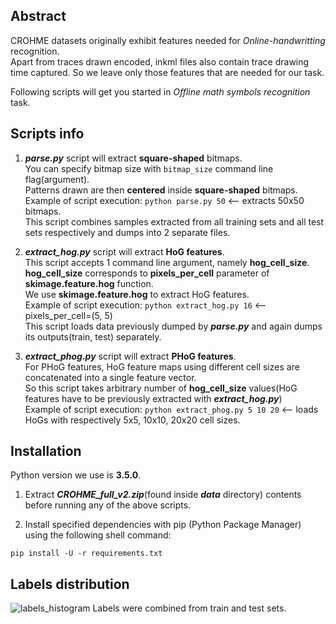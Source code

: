 ## Abstract
CROHME datasets originally exhibit features needed for _Online-handwritting_ recognition.  
Apart from traces drawn encoded, inkml files also contain trace drawing time captured.
So we leave only those features that are needed for our task.

Following scripts will get you started in _Offline math symbols recognition_ task.

## Scripts info
1. **_parse.py_** script will extract **square-shaped** bitmaps.  
You can specify bitmap size with `bitmap_size` command line flag(argument).  
Patterns drawn are then **centered** inside **square-shaped** bitmaps.  
Example of script execution: `python parse.py 50`  <-- extracts 50x50 bitmaps.  
This script combines samples extracted from all training sets and all test sets respectively and dumps into 2 separate files.  


2. **_extract_hog.py_** script will extract **HoG features**.  
This script accepts 1 command line argument, namely **hog_cell_size**.  
**hog_cell_size** corresponds to **pixels_per_cell** parameter of **skimage.feature.hog** function.  
We use **skimage.feature.hog** to extract HoG features.  
Example of script execution: `python extract_hog.py 16`  <-- pixels_per_cell=(5, 5)  
This script loads data previously dumped by **_parse.py_** and again dumps its outputs(train, test) separately.


3. **_extract_phog.py_** script will extract **PHoG features**.  
For PHoG features, HoG feature maps using different cell sizes are concatenated into a single feature vector.  
So this script takes arbitrary number of **hog_cell_size** values(HoG features have to be previously extracted with **_extract_hog.py_**)  
Example of script execution: `python extract_phog.py 5 10 20` <-- loads HoGs with respectively 5x5, 10x10, 20x20 cell sizes.



## Installation
Python version we use is **3.5.0**.

1. Extract **_CROHME_full_v2.zip_**(found inside **_data_** directory) contents before running any of the above scripts.

2. Install specified dependencies with pip (Python Package Manager) using the following shell command:
```
pip install -U -r requirements.txt
```



## Labels distribution
![labels_histogram](https://cloud.githubusercontent.com/assets/22115481/26559054/6e731ee8-44ad-11e7-922b-20bd79210f2a.png)
Labels were combined from train and test sets.
